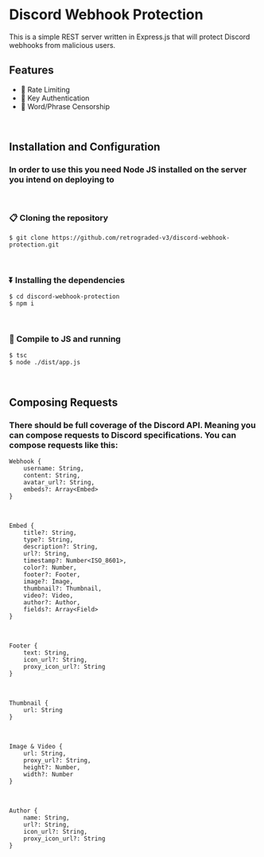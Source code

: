 # Discord Webhook Protection

This is a simple REST server written in Express.js that will protect Discord webhooks from malicious users.


## Features

<ul>
	<li>📨 Rate Limiting</li>
	<li>🔐 Key Authentication</li>
	<li>🙊 Word/Phrase Censorship</li>
</ul>
&nbsp;

## Installation and Configuration
### In order to use this you need Node JS installed on the server you intend on deploying to
&nbsp;

### **📋 Cloning the repository**
	$ git clone https://github.com/retrograded-v3/discord-webhook-protection.git
&nbsp;
### **⏬ Installing the dependencies**
	$ cd discord-webhook-protection
	$ npm i
&nbsp;
### **🔄 Compile to JS and running**
	$ tsc
	$ node ./dist/app.js
&nbsp;

## Composing Requests
### There **should** be full coverage of the Discord API. Meaning you can compose requests to Discord specifications. You can compose requests like this:

	Webhook {
		username: String,
		content: String,
		avatar_url?: String,
		embeds?: Array<Embed>
	}

&nbsp;

	Embed {
		title?: String,
		type?: String,
		description?: String,
		url?: String,
		timestamp?: Number<ISO_8601>,
		color?: Number,
		footer?: Footer,
		image?: Image,
		thumbnail?: Thumbnail,
		video?: Video,
		author?: Author,
		fields?: Array<Field>
	}

&nbsp;

	Footer {
		text: String,
		icon_url?: String,
		proxy_icon_url?: String
	}

&nbsp;

	Thumbnail {
		url: String
	}

&nbsp;

	Image & Video {
		url: String,
		proxy_url?: String,
		height?: Number,
		width?: Number
	}

&nbsp;

	Author {
		name: String,
		url?: String,
		icon_url?: String,
		proxy_icon_url?: String
	}